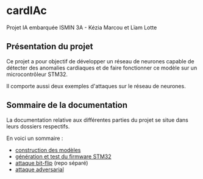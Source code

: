 # cardIAc
Projet IA embarquée ISMIN 3A - Kézia Marcou et Lïam Lotte

## Présentation du projet

Ce projet a pour objectif de développer un réseau de neurones capable de détecter des anomalies cardiaques et de faire fonctionner ce modèle sur un microcontrôleur STM32. 

Il comporte aussi deux exemples d'attaques sur le réseau de neurones. 

## Sommaire de la documentation

La documentation relative aux différentes parties du projet se situe dans leurs dossiers respectifs. 

En voici un sommaire : 
- [construction des modèles](./neural_network/README.md)
- [génération et test du firmware STM32](./Firmware/README.md)
- [attaque bit-flip](https://github.com/Zeug555/cardIAc_bit_flip_attack) (repo séparé)
- [attaque adversarial](./adversarial/README.md)